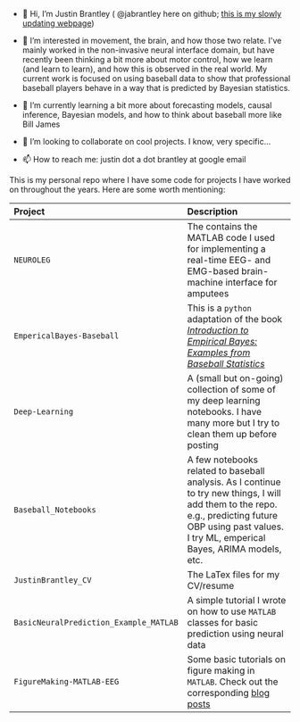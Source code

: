 - 👋 Hi, I’m Justin Brantley ( @jabrantley here on github; [this is my slowly updating webpage](https://jabrantley.github.io/))

- 👀 I’m interested in movement, the brain, and how those two relate. I've mainly worked in the non-invasive neural interface domain, but have recently been thinking a bit more about motor control, how we learn (and learn to learn), and how this is observed in the real world. My current work is focused on using baseball data to show that professional baseball players behave in a way that is predicted by Bayesian statistics. 

- 🌱 I’m currently learning a bit more about forecasting models, causal inference, Bayesian models, and how to think about baseball more like Bill James

- 💞️ I’m looking to collaborate on cool projects. I know, very specific...

- 📫 How to reach me: justin dot a dot brantley at google email 

This is my personal repo where I have some code for projects I have worked on throughout the years. Here are some worth mentioning: 

| Project | Description | 
| :---    | :---        |
| `NEUROLEG` | The contains the MATLAB code I used for implementing a real-time EEG- and EMG-based brain-machine interface for amputees | 
| `EmpericalBayes-Baseball` | This is a `python` adaptation of the book [_Introduction to Empirical Bayes: Examples from Baseball Statistics_](https://drob.gumroad.com/l/empirical-bayes) |
| `Deep-Learning` | A (small but on-going) collection of some of my deep learning notebooks. I have many more but I try to clean them up before posting |
| `Baseball_Notebooks` | A few notebooks related to baseball analysis. As I continue to try new things, I will add them to the repo. e.g., predicting future OBP using past values. I try ML, emperical Bayes, ARIMA models, etc. | 
| `JustinBrantley_CV` | The LaTex files for my CV/resume |
| `BasicNeuralPrediction_Example_MATLAB` | A simple tutorial I wrote on how to use `MATLAB` classes for basic prediction using neural data |
| `FigureMaking-MATLAB-EEG` | Some basic tutorials on figure making in `MATLAB`. Check out the corresponding [blog posts](https://jabrantley.github.io/year-archive/) |


<!---
jabrantley/jabrantley is a ✨ special ✨ repository because its `README.md` (this file) appears on your GitHub profile.
You can click the Preview link to take a look at your changes.
--->
